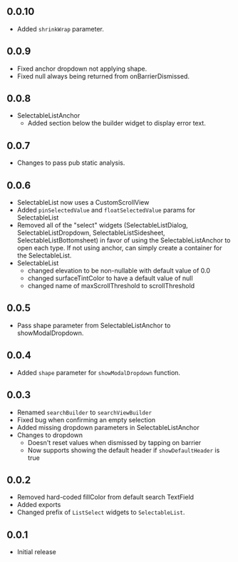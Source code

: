 ## 0.0.10

- Added `shrinkWrap` parameter.

## 0.0.9

- Fixed anchor dropdown not applying shape.
- Fixed null always being returned from onBarrierDismissed.

## 0.0.8

- SelectableListAnchor
	- Added section below the builder widget to display error text.

## 0.0.7

- Changes to pass pub static analysis.

## 0.0.6

- SelectableList now uses a CustomScrollView
- Added `pinSelectedValue` and `floatSelectedValue` params for SelectableList
- Removed all of the "select" widgets (SelectableListDialog, SelectableListDropdown, SelectableListSidesheet, SelectableListBottomsheet) in favor of using the SelectableListAnchor to open each type. If not using anchor, can simply create a container for the SelectableList.
- SelectableList
	- changed elevation to be non-nullable with default value of 0.0
	- changed surfaceTintColor to have a default value of null
	- changed name of maxScrollThreshold to scrollThreshold

## 0.0.5

- Pass shape parameter from SelectableListAnchor to showModalDropdown.

## 0.0.4

- Added `shape` parameter for `showModalDropdown` function.

## 0.0.3

- Renamed `searchBuilder` to `searchViewBuilder`
- Fixed bug when confirming an empty selection
- Added missing dropdown parameters in SelectableListAnchor
- Changes to dropdown
	- Doesn't reset values when dismissed by tapping on barrier
	- Now supports showing the default header if `showDefaultHeader` is true

## 0.0.2

- Removed hard-coded fillColor from default search TextField
- Added exports
- Changed prefix of `ListSelect` widgets to `SelectableList`.

## 0.0.1

- Initial release
